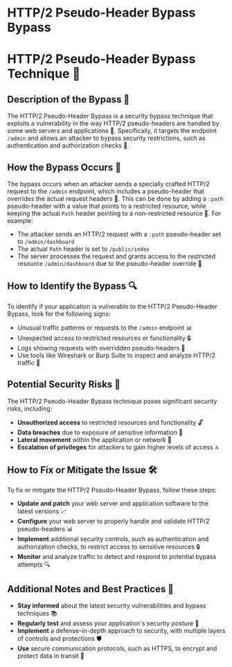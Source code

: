 # HTTP/2 Pseudo-Header Bypass Bypass

# HTTP/2 Pseudo-Header Bypass Technique 🚨
## Description of the Bypass 📝
The HTTP/2 Pseudo-Header Bypass is a security bypass technique that exploits a vulnerability in the way HTTP/2 pseudo-headers are handled by some web servers and applications 🤔. Specifically, it targets the endpoint `/admin` and allows an attacker to bypass security restrictions, such as authentication and authorization checks 🚫.

## How the Bypass Occurs 🤺
The bypass occurs when an attacker sends a specially crafted HTTP/2 request to the `/admin` endpoint, which includes a pseudo-header that overrides the actual request headers 📝. This can be done by adding a `:path` pseudo-header with a value that points to a restricted resource, while keeping the actual `Path` header pointing to a non-restricted resource 🔄. For example:
* The attacker sends an HTTP/2 request with a `:path` pseudo-header set to `/admin/dashboard`
* The actual `Path` header is set to `/public/index`
* The server processes the request and grants access to the restricted resource `/admin/dashboard` due to the pseudo-header override 🚪

## How to Identify the Bypass 🔍
To identify if your application is vulnerable to the HTTP/2 Pseudo-Header Bypass, look for the following signs:
* Unusual traffic patterns or requests to the `/admin` endpoint 📊
* Unexpected access to restricted resources or functionality 🔒
* Logs showing requests with overridden pseudo-headers 📝
* Use tools like Wireshark or Burp Suite to inspect and analyze HTTP/2 traffic 🚀

## Potential Security Risks 🚨
The HTTP/2 Pseudo-Header Bypass technique poses significant security risks, including:
* **Unauthorized access** to restricted resources and functionality 🔓
* **Data breaches** due to exposure of sensitive information 📁
* **Lateral movement** within the application or network 🔄
* **Escalation of privileges** for attackers to gain higher levels of access 🔝

## How to Fix or Mitigate the Issue 🛠️
To fix or mitigate the HTTP/2 Pseudo-Header Bypass, follow these steps:
* **Update and patch** your web server and application software to the latest versions 📈
* **Configure** your web server to properly handle and validate HTTP/2 pseudo-headers 📊
* **Implement** additional security controls, such as authentication and authorization checks, to restrict access to sensitive resources 🔒
* **Monitor** and analyze traffic to detect and respond to potential bypass attempts 🔍

## Additional Notes and Best Practices 📝
* **Stay informed** about the latest security vulnerabilities and bypass techniques 📚
* **Regularly test** and assess your application's security posture 🚀
* **Implement** a defense-in-depth approach to security, with multiple layers of controls and protections 🛡️
* **Use** secure communication protocols, such as HTTPS, to encrypt and protect data in transit 📲